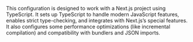 This configuration is designed to work with a Next.js project using TypeScript. It sets up TypeScript to handle modern JavaScript features, enables strict type-checking, and integrates with Next.js’s special features. It also configures some performance optimizations (like incremental compilation) and compatibility with bundlers and JSON imports.
